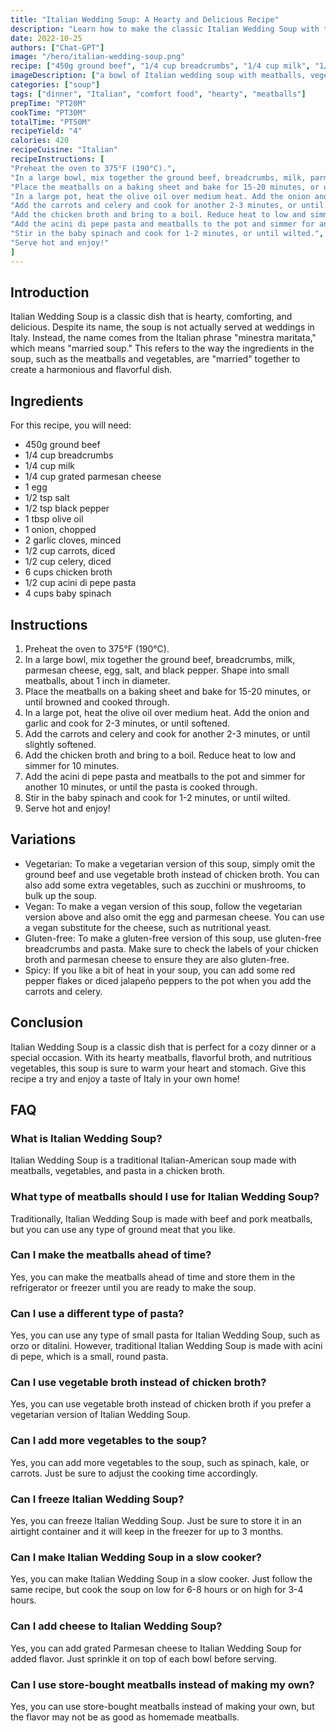 ```yaml
---
title: "Italian Wedding Soup: A Hearty and Delicious Recipe"
description: "Learn how to make the classic Italian Wedding Soup with this easy-to-follow recipe. Perfect for a cozy dinner or a special occasion, this soup is sure to warm your heart and stomach."
date: 2022-10-25
authors: ["Chat-GPT"]
image: "/hero/italian-wedding-soup.png"
recipe: ["450g ground beef", "1/4 cup breadcrumbs", "1/4 cup milk", "1/4 cup grated parmesan cheese", "1 egg", "1/2 tsp salt", "1/2 tsp black pepper", "1 tbsp olive oil", "1 onion", "2 garlic cloves", "1/2 cup carrots, diced", "1/2 cup celery, diced", "6 cups chicken broth", "1/2 cup acini di pepe pasta", "4 cups baby spinach"]
imageDescription: ["a bowl of Italian wedding soup with meatballs, vegetables, and pasta"]
categories: ["soup"]
tags: ["dinner", "Italian", "comfort food", "hearty", "meatballs"]
prepTime: "PT20M"
cookTime: "PT30M"
totalTime: "PT50M"
recipeYield: "4"
calories: 420
recipeCuisine: "Italian"
recipeInstructions: [
"Preheat the oven to 375°F (190°C).",
"In a large bowl, mix together the ground beef, breadcrumbs, milk, parmesan cheese, egg, salt, and black pepper. Shape into small meatballs, about 1 inch in diameter.",
"Place the meatballs on a baking sheet and bake for 15-20 minutes, or until browned and cooked through.",
"In a large pot, heat the olive oil over medium heat. Add the onion and garlic and cook for 2-3 minutes, or until softened.",
"Add the carrots and celery and cook for another 2-3 minutes, or until slightly softened.",
"Add the chicken broth and bring to a boil. Reduce heat to low and simmer for 10 minutes.",
"Add the acini di pepe pasta and meatballs to the pot and simmer for another 10 minutes, or until the pasta is cooked through.",
"Stir in the baby spinach and cook for 1-2 minutes, or until wilted.",
"Serve hot and enjoy!"
]
---
```


## Introduction

Italian Wedding Soup is a classic dish that is hearty, comforting, and delicious. Despite its name, the soup is not actually served at weddings in Italy. Instead, the name comes from the Italian phrase "minestra maritata," which means "married soup." This refers to the way the ingredients in the soup, such as the meatballs and vegetables, are "married" together to create a harmonious and flavorful dish.

## Ingredients

For this recipe, you will need:

- 450g ground beef
- 1/4 cup breadcrumbs
- 1/4 cup milk
- 1/4 cup grated parmesan cheese
- 1 egg
- 1/2 tsp salt
- 1/2 tsp black pepper
- 1 tbsp olive oil
- 1 onion, chopped
- 2 garlic cloves, minced
- 1/2 cup carrots, diced
- 1/2 cup celery, diced
- 6 cups chicken broth
- 1/2 cup acini di pepe pasta
- 4 cups baby spinach

## Instructions

1. Preheat the oven to 375°F (190°C).
2. In a large bowl, mix together the ground beef, breadcrumbs, milk, parmesan cheese, egg, salt, and black pepper. Shape into small meatballs, about 1 inch in diameter.
3. Place the meatballs on a baking sheet and bake for 15-20 minutes, or until browned and cooked through.
4. In a large pot, heat the olive oil over medium heat. Add the onion and garlic and cook for 2-3 minutes, or until softened.
5. Add the carrots and celery and cook for another 2-3 minutes, or until slightly softened.
6. Add the chicken broth and bring to a boil. Reduce heat to low and simmer for 10 minutes.
7. Add the acini di pepe pasta and meatballs to the pot and simmer for another 10 minutes, or until the pasta is cooked through.
8. Stir in the baby spinach and cook for 1-2 minutes, or until wilted.
9. Serve hot and enjoy!

## Variations

- Vegetarian: To make a vegetarian version of this soup, simply omit the ground beef and use vegetable broth instead of chicken broth. You can also add some extra vegetables, such as zucchini or mushrooms, to bulk up the soup.
- Vegan: To make a vegan version of this soup, follow the vegetarian version above and also omit the egg and parmesan cheese. You can use a vegan substitute for the cheese, such as nutritional yeast.
- Gluten-free: To make a gluten-free version of this soup, use gluten-free breadcrumbs and pasta. Make sure to check the labels of your chicken broth and parmesan cheese to ensure they are also gluten-free.
- Spicy: If you like a bit of heat in your soup, you can add some red pepper flakes or diced jalapeño peppers to the pot when you add the carrots and celery.

## Conclusion

Italian Wedding Soup is a classic dish that is perfect for a cozy dinner or a special occasion. With its hearty meatballs, flavorful broth, and nutritious vegetables, this soup is sure to warm your heart and stomach. Give this recipe a try and enjoy a taste of Italy in your own home!

## FAQ

### What is Italian Wedding Soup?

Italian Wedding Soup is a traditional Italian-American soup made with meatballs, vegetables, and pasta in a chicken broth.

### What type of meatballs should I use for Italian Wedding Soup?

Traditionally, Italian Wedding Soup is made with beef and pork meatballs, but you can use any type of ground meat that you like.

### Can I make the meatballs ahead of time?

Yes, you can make the meatballs ahead of time and store them in the refrigerator or freezer until you are ready to make the soup.

### Can I use a different type of pasta?

Yes, you can use any type of small pasta for Italian Wedding Soup, such as orzo or ditalini. However, traditional Italian Wedding Soup is made with acini di pepe, which is a small, round pasta.

### Can I use vegetable broth instead of chicken broth?

Yes, you can use vegetable broth instead of chicken broth if you prefer a vegetarian version of Italian Wedding Soup.

### Can I add more vegetables to the soup?

Yes, you can add more vegetables to the soup, such as spinach, kale, or carrots. Just be sure to adjust the cooking time accordingly.

### Can I freeze Italian Wedding Soup?

Yes, you can freeze Italian Wedding Soup. Just be sure to store it in an airtight container and it will keep in the freezer for up to 3 months.

### Can I make Italian Wedding Soup in a slow cooker?

Yes, you can make Italian Wedding Soup in a slow cooker. Just follow the same recipe, but cook the soup on low for 6-8 hours or on high for 3-4 hours.

### Can I add cheese to Italian Wedding Soup?

Yes, you can add grated Parmesan cheese to Italian Wedding Soup for added flavor. Just sprinkle it on top of each bowl before serving.

### Can I use store-bought meatballs instead of making my own?

Yes, you can use store-bought meatballs instead of making your own, but the flavor may not be as good as homemade meatballs.